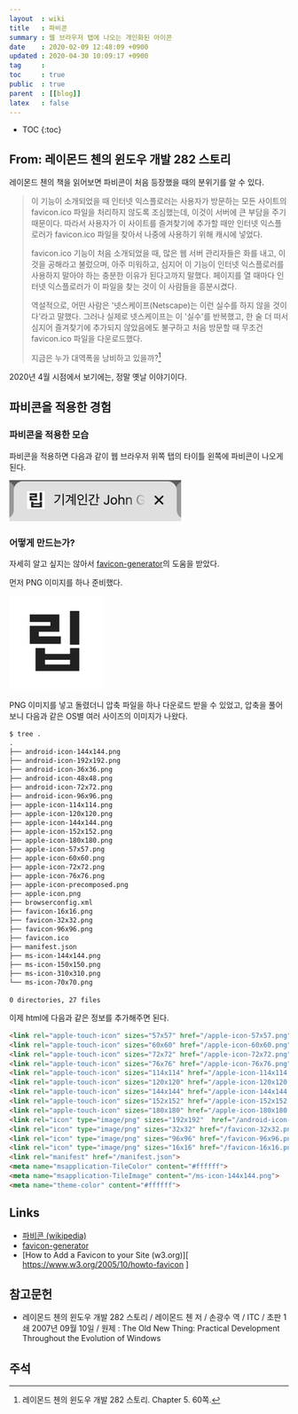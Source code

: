 ```yaml
---
layout  : wiki
title   : 파비콘
summary : 웹 브라우저 탭에 나오는 개인화된 아이콘
date    : 2020-02-09 12:48:09 +0900
updated : 2020-04-30 10:09:17 +0900
tag     : 
toc     : true
public  : true
parent  : [[blog]]
latex   : false
---
```

* TOC
{:toc}

## From: 레이몬드 첸의 윈도우 개발 282 스토리

레이몬드 첸의 책을 읽어보면 파비콘이 처음 등장했을 때의 분위기를 알 수 있다.

> 이 기능이 소개되었을 때 인터넷 익스플로러는 사용자가 방문하는 모든 사이트의 favicon.ico 파일을 처리하지 않도록 조심했는데, 이것이 서버에 큰 부담을 주기 때문이다.
따라서 사용자가 이 사이트를 즐겨찾기에 추가할 때만 인터넷 익스플로러가 favicon.ico 파일을 찾아서 나중에 사용하기 위해 캐시에 넣었다.
>
> favicon.ico 기능이 처음 소개되었을 때, 많은 웹 서버 관리자들은 화를 내고, 이것을 공해라고 불렀으며, 아주 미워하고, 심지어 이 기능이 인터넷 익스플로러를 사용하지 말아야 하는 충분한 이유가 된다고까지 말했다. 페이지를 열 때마다 인터넷 익스플로러가 이 파일을 찾는 것이 이 사람들을 흥분시켰다.
>
> 역설적으로, 어떤 사람은 '넷스케이프(Netscape)는 이런 실수를 하지 않을 것이다'라고 말했다. 그러나 실제로 넷스케이프는 이 '실수'를 반복했고, 한 술 더 떠서 심지어 즐겨찾기에 추가되지 않았음에도 불구하고 처음 방문할 때 무조건 favicon.ico 파일을 다운로드했다.
>
> 지금은 누가 대역폭을 낭비하고 있을까?[^raymond-60]

2020년 4월 시점에서 보기에는, 정말 옛날 이야기이다.


## 파비콘을 적용한 경험
### 파비콘을 적용한 모습

파비콘을 적용하면 다음과 같이 웹 브라우저 위쪽 탭의 타이틀 왼쪽에 파비콘이 나오게 된다.

![파비콘을 적용한 모습]( /post-img/generate-favicon/favicon.png )

### 어떻게 만드는가?

자세히 알고 싶지는 않아서 [favicon-generator][generator]의 도움을 받았다.

먼저 PNG 이미지를 하나 준비했다.

![립 글자가 하나 있는 이미지]( /resource/johngrib.png )

PNG 이미지를 넣고 돌렸더니 압축 파일을 하나 다운로드 받을 수 있었고, 압축을 풀어 보니 다음과 같은 OS별 여러 사이즈의 이미지가 나왔다.

```
$ tree .
.
├── android-icon-144x144.png
├── android-icon-192x192.png
├── android-icon-36x36.png
├── android-icon-48x48.png
├── android-icon-72x72.png
├── android-icon-96x96.png
├── apple-icon-114x114.png
├── apple-icon-120x120.png
├── apple-icon-144x144.png
├── apple-icon-152x152.png
├── apple-icon-180x180.png
├── apple-icon-57x57.png
├── apple-icon-60x60.png
├── apple-icon-72x72.png
├── apple-icon-76x76.png
├── apple-icon-precomposed.png
├── apple-icon.png
├── browserconfig.xml
├── favicon-16x16.png
├── favicon-32x32.png
├── favicon-96x96.png
├── favicon.ico
├── manifest.json
├── ms-icon-144x144.png
├── ms-icon-150x150.png
├── ms-icon-310x310.png
└── ms-icon-70x70.png

0 directories, 27 files
```

이제 html에 다음과 같은 정보를 추가해주면 된다.

```html
<link rel="apple-touch-icon" sizes="57x57" href="/apple-icon-57x57.png">
<link rel="apple-touch-icon" sizes="60x60" href="/apple-icon-60x60.png">
<link rel="apple-touch-icon" sizes="72x72" href="/apple-icon-72x72.png">
<link rel="apple-touch-icon" sizes="76x76" href="/apple-icon-76x76.png">
<link rel="apple-touch-icon" sizes="114x114" href="/apple-icon-114x114.png">
<link rel="apple-touch-icon" sizes="120x120" href="/apple-icon-120x120.png">
<link rel="apple-touch-icon" sizes="144x144" href="/apple-icon-144x144.png">
<link rel="apple-touch-icon" sizes="152x152" href="/apple-icon-152x152.png">
<link rel="apple-touch-icon" sizes="180x180" href="/apple-icon-180x180.png">
<link rel="icon" type="image/png" sizes="192x192"  href="/android-icon-192x192.png">
<link rel="icon" type="image/png" sizes="32x32" href="/favicon-32x32.png">
<link rel="icon" type="image/png" sizes="96x96" href="/favicon-96x96.png">
<link rel="icon" type="image/png" sizes="16x16" href="/favicon-16x16.png">
<link rel="manifest" href="/manifest.json">
<meta name="msapplication-TileColor" content="#ffffff">
<meta name="msapplication-TileImage" content="/ms-icon-144x144.png">
<meta name="theme-color" content="#ffffff">
```

## Links

- [파비콘 (wikipedia)][wikipedia]
- [favicon-generator][generator]
- [How to Add a Favicon to your Site (w3.org)][ https://www.w3.org/2005/10/howto-favicon ]

[wikipedia]: https://ko.wikipedia.org/wiki/파비콘
[generator]: https://www.favicon-generator.org/

## 참고문헌

- 레이몬드 첸의 윈도우 개발 282 스토리 / 레이몬드 첸 저 / 손광수 역 / ITC / 초판 1쇄 2007년 09월 10일 / 원제 : The Old New Thing: Practical Development Throughout the Evolution of Windows

## 주석

[^raymond-60]: 레이몬드 첸의 윈도우 개발 282 스토리. Chapter 5. 60쪽.
